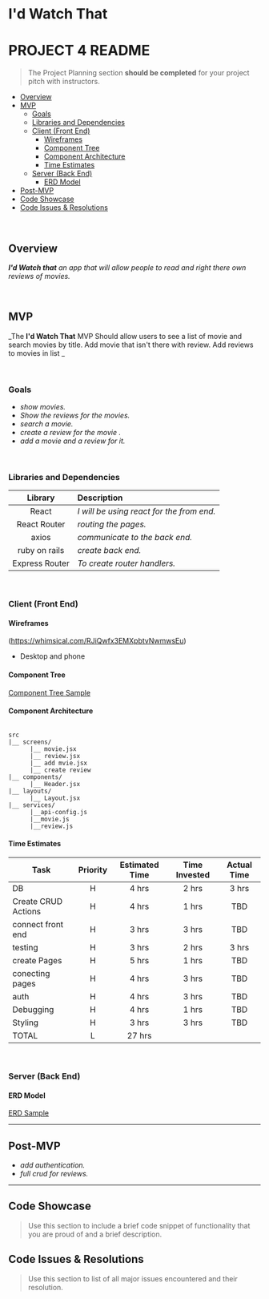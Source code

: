 # I'd Watch That
# PROJECT 4 README <!-- omit in toc -->

> The Project Planning section **should be completed** for your project pitch with instructors.


- [Overview](#overview)
- [MVP](#mvp)
  - [Goals](#goals)
  - [Libraries and Dependencies](#libraries-and-dependencies)
  - [Client (Front End)](#client-front-end)
    - [Wireframes](#wireframes)
    - [Component Tree](#component-tree)
    - [Component Architecture](#component-architecture)
    - [Time Estimates](#time-estimates)
  - [Server (Back End)](#server-back-end)
    - [ERD Model](#erd-model)
- [Post-MVP](#post-mvp)
- [Code Showcase](#code-showcase)
- [Code Issues & Resolutions](#code-issues--resolutions)

<br>

## Overview

_**I'd Watch that** an app that will allow people to read and right there own reviews of movies._


<br>

## MVP

_The **I'd Watch That** MVP Should allow users to see a list of movie and search movies by title. Add movie that isn't there with review. Add reviews to movies in list _

<br>

### Goals

- _show movies._
- _Show the reviews for the movies._
- _search a movie._
- _create a review for the movie ._
- _add a movie and a review for it._

<br>

### Libraries and Dependencies



|     Library      | Description                                |
| :--------------: | :----------------------------------------- |
|      React       | _I will be using react for the from end._ |
|   React Router   | _routing the pages._ |
|       axios      | _communicate to the back end._ |
|  ruby on rails   | _create back end._ |
|  Express Router  | _To create router handlers._ |

<br>

### Client (Front End)

#### Wireframes


(https://whimsical.com/RJiQwfx3EMXpbtvNwmwsEu)

- Desktop and phone


#### Component Tree


[Component Tree Sample](https://drive.google.com/file/d/1sEiYCKDRi-als9GtKjBggdhit5_R-xuA/view?usp=sharing)

#### Component Architecture


``` structure

src
|__ screens/
      |__ movie.jsx
      |__ review.jsx
      |__ add mvie.jsx
      |__ create review
|__ components/
      |__ Header.jsx
|__ layouts/
      |__ Layout.jsx
|__ services/
      |__api-config.js
      |__movie.js
      |__review.js

```

#### Time Estimates


| Task                | Priority | Estimated Time | Time Invested | Actual Time |
| ------------------- | :------: | :------------: | :-----------: | :---------: |
| DB                  |    H     |     4 hrs      |     2 hrs     |    3 hrs    |
| Create CRUD Actions |    H     |     4 hrs      |     1 hrs     |     TBD     |
| connect front end   |    H     |     3 hrs      |     3 hrs     |     TBD     |
| testing             |    H     |     3 hrs      |     2 hrs     |    3 hrs    |
| create Pages        |    H     |     5 hrs      |     1 hrs     |     TBD     |
| conecting pages     |    H     |     4 hrs      |     3 hrs     |     TBD     |
| auth                |    H     |     4 hrs      |     3 hrs     |     TBD     |
| Debugging           |    H     |     4 hrs      |     1 hrs     |     TBD     |
| Styling             |    H     |     3 hrs      |     3 hrs     |     TBD     |
| TOTAL               |    L     |     27 hrs     |               |             |



<br>

### Server (Back End)

#### ERD Model


[ERD Sample](https://drive.google.com/file/d/1UgfWbQSUmDoLqHmEfS29_Jiz_7RCOPlO/view?usp=sharing)
<br>

***

## Post-MVP


- _add authentication._
- _full crud for reviews._


***

## Code Showcase

> Use this section to include a brief code snippet of functionality that you are proud of and a brief description.

## Code Issues & Resolutions

> Use this section to list of all major issues encountered and their resolution.

